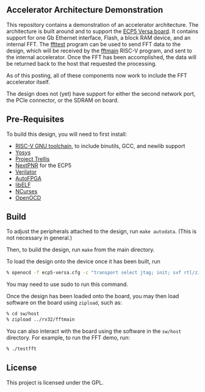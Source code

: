 ## Accelerator Architecture Demonstration

This repository contains a demonstration of an accelerator architecture.  The
architecture is built around and to support the [ECP5 Versa board](https://www.latticestore.com/products/tabid/417/categoryid/59/productid/22434/default.aspx).
It contains support for one Gb Ethernet interface, Flash, a block RAM device,
and an internal FFT.  The [ffttest](sw/host/ffttest.cpp) program can be used
to send FFT data to the design, which will be received by the [fftmain](sw/rv32/fftmain.c) RISC-V program, and sent to the internal accelerator.  Once the
FFT has been accomplished, the data will be returned back to the host that
requested the processing.

As of this posting, all of these components now work to include the FFT
accelerator itself.

The design does not (yet) have support for either the second network port,
the PCIe connector, or the SDRAM on board.

## Pre-Requisites

To build this design, you will need to first install:

- [RISC-V GNU toolchain](https://github.com/riscv/riscv-gnu-toolchain), to include binutils, GCC, and newlib support
- [Yosys](https://github.com/YosysHQ/yosys)
- [Project Trellis](https://github.com/SymbiFlow/prjtrellis)
- [NextPNR](https://github.com/YosysHQ/nextpnr) for the ECP5
- [Verilator](https://www.veripool.org/wiki/verilator)
- [AutoFPGA](https://github.com/ZipCPU/autofpga)
- [libELF](https://sourceware.org/elfutils)
- [NCurses](https://invisible-island.net/ncurses)
- [OpenOCD](https://openocd.org)

## Build

To adjust the peripherals attached to the design, run `make autodata`.  (This
is not necessary in general.)

Then, to build the design, run `make` from the main directory.

To load the design onto the device once it has been built, run

```bash
% openocd -f ecp5-versa.cfg -c "transport select jtag; init; svf rtl/zipversa.svf; exit"
```

You may need to use sudo to run this command.

Once the design has been loaded onto the board, you may then load software
on the board using `zipload`, such as:

```bash
% cd sw/host
% zipload ../rv32/fftmain
```

You can also interact with the board using the software in the `sw/host`
directory.  For example, to run the FFT demo, run:

```bash
% ./testfft
```

## License

This project is licensed under the GPL.

